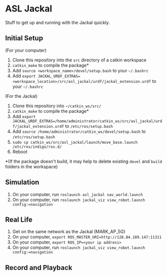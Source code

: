 # ASL Jackal
Stuff to get up and running with the Jackal quickly.

## Initial Setup

(For your computer)

1. Clone this repository into the `src` directory of a catkin workspace
2. `catkin_make` to compile the package*
3. Add `source <workspace_name>/devel/setup.bash` to your `~/.bashrc`
4. Add `export JACKAL_URDF_EXTRAS=<workspace_location>/src/asl_jackal/urdf/jackal_extension.urdf` to your `~/.bashrc`

(For the Jackal)

1. Clone this repository into `~/catkin_ws/src/`
2. `catkin_make` to compile the package*
3. Add `export JACKAL_URDF_EXTRAS=/home/administrator/catkin_ws/src/asl_jackal/urdf/jackal_extension.urdf` to `/etc/ros/setup.bash`
4. Add `source /home/administrator/catkin_ws/devel/setup.bash` to `/etc/ros/setup.bash`
5. `sudo cp catkin_ws/src/asl_jackal/launch/move_base.launch /etc/ros/indigo/ros.d/`
6. Reboot

*(If the package doesn't build, it may help to delete existing `devel` and `build` folders in the workspace)

## Simulation

1. On your computer, run `roslaunch asl_jackal nav_world.launch`
2. On your computer, run `roslaunch jackal_viz view_robot.launch config:=navigation`

## Real Life

1. Get on the same network as the Jackal (MARK_AP_5G)
2. On your computer, `export ROS_MASTER_URI=http://128.84.189.147:11311`
3. On your computer, `export ROS_IP=<your ip address>`
4. On your computer, run `roslaunch jackal_viz view_robot.launch config:=navigation`

## Record and Playback